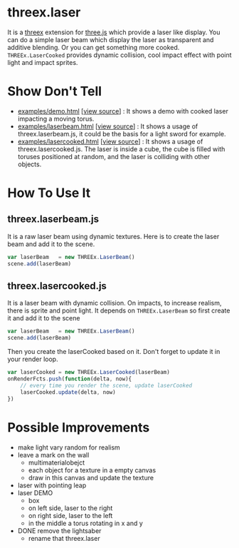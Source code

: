 threex.laser
============

It is a 
[threex](http://jeromeetienne.github.io/threex/) extension 
for 
[three.js](http://threejs.org)
which provide a laser like display.
You can do a simple laser beam which display the laser as transparent and additive blending.
Or you can get something more cooked.
```THREEx.LaserCooked``` provides dynamic collision, cool impact effect with point light and
impact sprites.


Show Don't Tell
===============
* [examples/demo.html](http://jeromeetienne.github.io/threex.laser/examples/demo.html)
\[[view source](https://github.com/jeromeetienne/threex.laser/blob/master/examples/demo.html)\] :
It shows a demo with cooked laser impacting a moving torus.
* [examples/laserbeam.html](http://jeromeetienne.github.io/threex.laser/examples/laserbeam.html)
\[[view source](https://github.com/jeromeetienne/threex.laser/blob/master/examples/laserbeam.html)\] :
It shows a usage of threex.laserbeam.js, it could be the basis for a light sword for example.
* [examples/lasercooked.html](http://jeromeetienne.github.io/threex.laser/examples/lasercooked.html)
\[[view source](https://github.com/jeromeetienne/threex.laser/blob/master/examples/lasercooked.html)\] :
It shows a usage of threex.lasercooked.js. The laser is inside a cube, the cube is
filled with toruses positioned at random, and the laser is colliding with other objects.


How To Use It
=============

## threex.laserbeam.js
It is a raw laser beam using dynamic textures.
Here is to create the laser beam and add it to the scene.

```javascript
var laserBeam	= new THREEx.LaserBeam()
scene.add(laserBeam)
```

## threex.lasercooked.js
It is a laser beam with dynamic collision. 
On impacts, to increase realism, there is sprite and point light.
It depends on ```THREEx.LaserBeam``` so first create it and add it to the scene

```javascript
var laserBeam	= new THREEx.LaserBeam()
scene.add(laserBeam)
```

Then you create the laserCooked based on it. Don't forget to update it in your render loop.

```javascript
var laserCooked	= new THREEx.LaserCooked(laserBeam)
onRenderFcts.push(function(delta, now){
	// every time you render the scene, update laserCooked
	laserCooked.update(delta, now)
})
```


Possible Improvements
=====================
* make light vary random for realism
* leave a mark on the wall
  * multimaterialobejct
  * each object for a texture in a empty canvas
  * draw in this canvas and update the texture
* laser with pointing leap 
* laser DEMO
  * box
  * on left side, laser to the right
  * on right side, laser to the left
  * in the middle a torus rotating in x and y
* DONE remove the lightsaber
  * rename that threex.laser